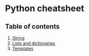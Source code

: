 # Python cheatsheet

## Table of contents
1. [String](string.md)
2. [Lists and dictionaries](listsAndDict.md)
2. [Templates](templates.md)